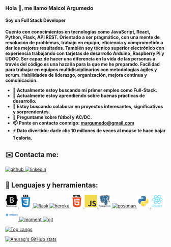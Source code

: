 ### Hola 👋, me llamo Maicol Argumedo

<h4>Soy un Full Stack Developer<h4/>

<p>Cuento con conocimientos en tecnologías como JavaScript, React, Python, Flask, API REST. Orientado a ser pragmático, con una mente de resolución de problemas, trabajo en equipo, eficiencia y comprometido a dar los mejores resultados. También soy técnico superior electrónico con experiencia trabajando con tarjetas de desarrollo Arduino, Raspberry Pi y UDOO. Ser capaz de hacer una diferencia en la vida de las personas a través del código es una hazaña para la que me he preparado. Facilidad para trabajar en equipos multidisciplinarios con metodologías ágiles y scrum. Habilidades de liderazgo, organización, mejora continua y comunicación.</p>
  
- 🔭 Actualmente estoy buscando mi primer empleo como Full-Stack.
- 🌱 Actualmente estoy aprendiendo sobre buenas prácticas de desarrollo.
- 👯 Estoy buscando colaborar en proyectos interesantes, significativos y sorprendentes. 
- 💬 Preguntame sobre fútbol y AC/DC.
- 📫 Ponte en contacto conmigo: margumedo@gmail.com
- ⚡ Dato divertido: darle clic 10 millones de veces al mouse te hace bajar 1 caloría.
  
<h2>✉️ Contacta me:</h2>
<p dir="auto">
  <a href="https://github.com/Margumedo">
    <img src="https://i.ibb.co/3sVvsbq/image.png" alt="github" height="40" style="max-width: 100%;">
  </a>  
  <a href="https://www.linkedin.com/in/maicol-argumedo-857407140/" rel="nofollow">
    <img src="https://i.ibb.co/vP9knkz/image-1.png" alt="linkedin" height="40" style="max-width: 100%;">
  </a>
</p>
<h2>🧰 Lenguajes y herramientas:</h2>
  <p align="left" dir="auto"> <a href="https://getbootstrap.com" rel="nofollow"> <img src="https://raw.githubusercontent.com/devicons/devicon/master/icons/bootstrap/bootstrap-plain-wordmark.svg" alt="bootstrap" width="40" height="40" style="max-width: 100%;"> </a> <a href="https://www.w3schools.com/css/" rel="nofollow"> <img src="https://raw.githubusercontent.com/devicons/devicon/master/icons/css3/css3-original-wordmark.svg" alt="css3" width="40" height="40" style="max-width: 100%;"> </a> <a href="https://flask.palletsprojects.com/" rel="nofollow"> <img src="https://i.ibb.co/qRN9Rrm/image-1.png" alt="flask" width="40" height="40" data-canonical-src="https://www.vectorlogo.zone/logos/pocoo_flask/pocoo_flask-icon.svg" style="max-width: 100%;"> </a> <a href="https://heroku.com" rel="nofollow"> <img src="https://camo.githubusercontent.com/df12cb598044a3f38efc1f45e3580558c324cf8789b79487125044eeebcc4dee/68747470733a2f2f7777772e766563746f726c6f676f2e7a6f6e652f6c6f676f732f6865726f6b752f6865726f6b752d69636f6e2e737667" alt="heroku" width="40" height="40" data-canonical-src="https://www.vectorlogo.zone/logos/heroku/heroku-icon.svg" style="max-width: 100%;"> </a> <a href="https://www.w3.org/html/" rel="nofollow"> <img src="https://raw.githubusercontent.com/devicons/devicon/master/icons/html5/html5-original-wordmark.svg" alt="html5" width="40" height="40" style="max-width: 100%;"> </a> <a href="https://developer.mozilla.org/en-US/docs/Web/JavaScript" rel="nofollow"> <img src="https://raw.githubusercontent.com/devicons/devicon/master/icons/javascript/javascript-original.svg" alt="javascript" width="40" height="40" style="max-width: 100%;"> </a> <a href="https://www.postgresql.org" rel="nofollow"> <img src="https://raw.githubusercontent.com/devicons/devicon/master/icons/postgresql/postgresql-original-wordmark.svg" alt="postgresql" width="40" height="40" style="max-width: 100%;"> </a> </a> <a href="https://postman.com" rel="nofollow"> <img src="https://camo.githubusercontent.com/93b32389bf746009ca2370de7fe06c3b5146f4c99d99df65994f9ced0ba41685/68747470733a2f2f7777772e766563746f726c6f676f2e7a6f6e652f6c6f676f732f676574706f73746d616e2f676574706f73746d616e2d69636f6e2e737667" alt="postman" width="40" height="40" data-canonical-src="https://www.vectorlogo.zone/logos/getpostman/getpostman-icon.svg" style="max-width: 100%;"> </a> <a href="https://www.python.org" rel="nofollow"> <img src="https://raw.githubusercontent.com/devicons/devicon/master/icons/python/python-original.svg" alt="python" width="40" height="40" style="max-width: 100%;"> </a> <a href="https://reactjs.org/" rel="nofollow"> <img src="https://raw.githubusercontent.com/devicons/devicon/master/icons/react/react-original-wordmark.svg" alt="react" width="40" height="40" style="max-width: 100%;"> </a> <a href="https://webpack.js.org" rel="nofollow"> <img src="https://raw.githubusercontent.com/devicons/devicon/d00d0969292a6569d45b06d3f350f463a0107b0d/icons/webpack/webpack-original-wordmark.svg" alt="webpack" width="40" height="40" style="max-width: 100%;"> </a> <a href="https://momentjs.com/" rel="nofollow"> <img src="https://user-images.githubusercontent.com/81428361/137525372-9e24f5bd-d567-4e4d-830d-8d264dd7abcb.png" alt="moment" width="40" height="40" style="max-width: 100%;"></a><a href="https://git-scm.com/" rel="nofollow"> <img src="https://camo.githubusercontent.com/fbfcb9e3dc648adc93bef37c718db16c52f617ad055a26de6dc3c21865c3321d/68747470733a2f2f7777772e766563746f726c6f676f2e7a6f6e652f6c6f676f732f6769742d73636d2f6769742d73636d2d69636f6e2e737667" alt="git" width="40" height="40" data-canonical-src="https://www.vectorlogo.zone/logos/git-scm/git-scm-icon.svg" style="max-width: 100%;"> </a> </p>
  

  
[![Top Langs](https://github-readme-stats.vercel.app/api/top-langs/?username=margumedo)](https://github.com/margumedo/github-readme-stats)

[![Anurag's GitHub stats](https://github-readme-stats.vercel.app/api?username=margumedo)](https://github.com/margumedo/github-readme-stats)

  
  
<!--
**Margumedo/margumedo** is a ✨ _special_ ✨ repository because its `README.md` (this file) appears on your GitHub profile.
-->
